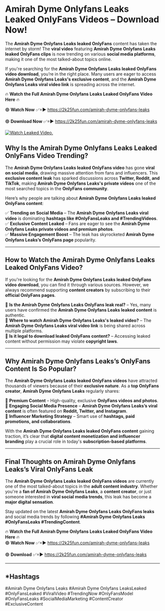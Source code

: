 # Amirah Dyme Onlyfans Leaks Leaked OnlyFans Videos – Download Now!

The **Amirah Dyme Onlyfans Leaks leaked OnlyFans** content has taken the internet by storm! The **viral video** featuring **Amirah Dyme Onlyfans Leaks leaked OnlyFans clips** is now trending on various **social media platforms**, making it one of the most talked-about topics online.  

If you're searching for the **Amirah Dyme Onlyfans Leaks leaked OnlyFans video download**, you’re in the right place. Many users are eager to access **Amirah Dyme Onlyfans Leaks's exclusive content**, and the **Amirah Dyme Onlyfans Leaks viral video link** is spreading across the internet.  

🔥 **Watch the Full Amirah Dyme Onlyfans Leaks Leaked OnlyFans Video Here** 🔥  

🟢 **Watch Now** ✅=► https://2k25fun.com/amirah-dyme-onlyfans-leaks

🟢 **Download Now** ✅=► https://2k25fun.com/amirah-dyme-onlyfans-leaks

[![Watch Leaked Video.](https://miro.medium.com/v2/resize:fit:828/format:webp/1*cilzJN44JGOrTw9NJCrNHA.gif "Watch Leaked Video")](https://2k25fun.com/amirah-dyme-onlyfans-leaks)

## **Why Is the Amirah Dyme Onlyfans Leaks Leaked OnlyFans Video Trending?**  

The **Amirah Dyme Onlyfans Leaks leaked OnlyFans video** has gone **viral on social media**, drawing massive attention from fans and influencers. This **exclusive content leak** has sparked discussions across **Twitter, Reddit, and TikTok**, making **Amirah Dyme Onlyfans Leaks's private videos** one of the most searched topics in the **OnlyFans community**.  

Here’s why people are talking about **Amirah Dyme Onlyfans Leaks leaked OnlyFans content**:  

✅ **Trending on Social Media** – The **Amirah Dyme Onlyfans Leaks viral video** is dominating **hashtags like #OnlyFansLeaks and #TrendingVideos**.  
✅ **Exclusive Content Leaked** – Fans are eager to see the **Amirah Dyme Onlyfans Leaks private videos and premium photos**.  
✅ **Massive Engagement Boost** – The leak has skyrocketed **Amirah Dyme Onlyfans Leaks’s OnlyFans page** popularity.  

---

## **How to Watch the Amirah Dyme Onlyfans Leaks Leaked OnlyFans Video?**  

If you're looking for the **Amirah Dyme Onlyfans Leaks leaked OnlyFans video download**, you can find it through various sources. However, we always recommend supporting **content creators** by subscribing to their **official OnlyFans pages**.  

🔹 **Is the Amirah Dyme Onlyfans Leaks OnlyFans leak real?** – Yes, many users have confirmed the **Amirah Dyme Onlyfans Leaks leaked content** is authentic.  
🔹 **Where to watch Amirah Dyme Onlyfans Leaks's leaked video?** – The **Amirah Dyme Onlyfans Leaks viral video link** is being shared across multiple platforms.  
🔹 **Is it legal to download leaked OnlyFans content?** – Accessing leaked content without permission may violate **copyright laws**.  

---

## **Why Amirah Dyme Onlyfans Leaks’s OnlyFans Content Is So Popular?**  

The **Amirah Dyme Onlyfans Leaks leaked OnlyFans videos** have attracted thousands of viewers because of their **exclusive nature**. As a **top OnlyFans creator**, **Amirah Dyme Onlyfans Leaks** regularly shares:  

📌 **Premium Content** – High-quality, exclusive **OnlyFans videos and photos**.  
📌 **Engaging Social Media Presence** – **Amirah Dyme Onlyfans Leaks’s viral content** is often featured on **Reddit, Twitter, and Instagram**.  
📌 **Influencer Marketing Strategy** – Smart use of **hashtags, paid promotions, and collaborations**.  

With the **Amirah Dyme Onlyfans Leaks leaked OnlyFans content** gaining traction, it’s clear that **digital content monetization and influencer branding** play a crucial role in today's **subscription-based platforms**.  

---

## **Final Thoughts on Amirah Dyme Onlyfans Leaks’s Viral OnlyFans Leak**  

The **Amirah Dyme Onlyfans Leaks leaked OnlyFans videos** are currently one of the most talked-about topics in the **adult content industry**. Whether you're a **fan of Amirah Dyme Onlyfans Leaks**, a **content creator**, or just someone interested in **viral social media trends**, this leak has become a **major digital sensation**.  

Stay updated on the latest **Amirah Dyme Onlyfans Leaks OnlyFans leaks** and social media trends by following **#Amirah Dyme Onlyfans Leaks #OnlyFansLeaks #TrendingContent**.  

🔥 **Watch the Full Amirah Dyme Onlyfans Leaks Leaked OnlyFans Video Here** 🔥  
🟢 **Watch Now** ✅=► https://2k25fun.com/amirah-dyme-onlyfans-leaks

🟢 **Download** ✅=► https://2k25fun.com/amirah-dyme-onlyfans-leaks

---

## *Hashtags
#Amirah Dyme Onlyfans Leaks #Amirah Dyme Onlyfans LeaksLeaked #OnlyFansLeaked #ViralVideo #TrendingNow #OnlyFansModel #OnlyFansLeaks #SocialMediaMarketing #ContentCreator #ExclusiveContent  